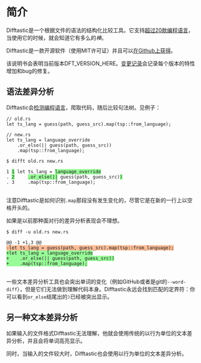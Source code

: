 # 简介

Difftastic是一个根据文件的语法的结构化比较工具。它支持[超过20款编程语言](./languages_supported.html)，当使用它的时候，就会知道它有多么的*棒*。

Difftastic是一款开源软件（使用MIT许可证）并且可以[在Github上获得](https://github.com/wilfred/difftastic)。

该说明书会表明当前版本DFT_VERSION_HERE。[变更记录](https://github.com/Wilfred/difftastic/blob/master/CHANGELOG.md)会记录每个版本的特性增加和bug的修复。

## 语法差异分析

Difftastic会[检测编程语言](./usage.html#language-detection)，爬取代码，随后比较句法树。见例子：

```
// old.rs
let ts_lang = guess(path, guess_src).map(tsp::from_language);
```
```
// new.rs
let ts_lang = language_override
    .or_else(|| guess(path, guess_src))
    .map(tsp::from_language);
```

<pre><code style="display:block">$ difft old.rs new.rs

1 <span style="background-color: PaleGreen">1</span> let ts_lang = <span style="background-color: PaleGreen">language_override</span>
. <span style="background-color: PaleGreen">2</span>     <span style="background-color: PaleGreen">.or_else(||</span> guess(path, guess_src)<span style="background-color: PaleGreen">)</span>
. 3     .map(tsp::from_language);
</code>
</pre>

注意Difftastic是如何识别`.map`那段没有发生变化的，尽管它是在新的一行上以空格开头的。

如果是以前那种面对行的差异分析表现会不理想。

<pre><code style="display:block">$ diff -u old.rs new.rs

@@ -1 +1,3 @@
<span style="background-color: #fbbd98">-let ts_lang = guess(path, guess_src).map(tsp::from_language);</span>
<span style="background-color: PaleGreen">+let ts_lang = language_override
+    .or_else(|| guess(path, guess_src))
+    .map(tsp::from_language);</span>
</code>
</pre>

一些文本差异分析工具也会突出单词的变化（例如GitHub或者是git的`--word-diff`），但是它们无法做到理解代码本身。Difftastic永远会找到匹配的定界符：你可以看到`or_else`结尾出的`)`已经被突出显示。

## 另一种文本差异分析

如果输入的文件格式Difftastic无法理解，他就会使用传统的以行为单位的文本差异分析，并且会将单词高亮显示。

同时，当输入的文件较大时，Difftastic也会使用以行为单位的文本差异分析。

